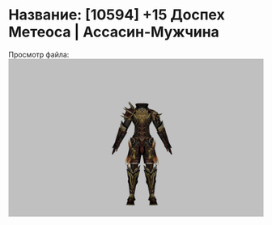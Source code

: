 # Название: [10594] +15 Доспех Метеоса | Ассасин-Мужчина

Просмотр файла:
![p060030.png](p060030.png)